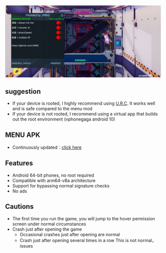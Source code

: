 ![image](img/01.jpg)

## suggestion
* If your device is rooted, I highly recommend using [U.R.C](https://github.com/JMBQ/URC). It works well and is safe compared to the menu mod
* If your device is not rooted, I recommend using a virtual app that builds out the root environment (vphonegaga android 10)


## MENU APK
* Continuously updated：[click here](MENU_MOD_APK.md)


## Features
* Android 64-bit phones, no root required
* Compatible with arm64-v8a architecture
* Support for bypassing normal signature checks
* No ads

## Cautions
* The first time you run the game, you will jump to the hover permission screen under normal circumstances
* Crash just after opening the game
  * Occasional crashes just after opening are normal
  * Crash just after opening several times in a row This is not normal， issues
